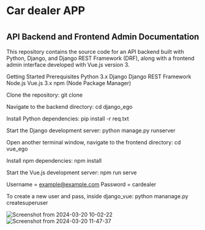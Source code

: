 <h1>Car dealer APP<h1></h1>
<h2>API Backend and Frontend Admin Documentation</h2>

This repository contains the source code for an API backend built with Python, Django, and Django REST Framework (DRF), along with a frontend admin interface developed with Vue.js version 3.

Getting Started
Prerequisites
Python 3.x
Django
Django REST Framework
Node.js
Vue.js 3.x
npm (Node Package Manager)

Clone the repository:
git clone <repository-url>

Navigate to the backend directory:
cd django_ego

Install Python dependencies:
pip install -r req.txt

Start the Django development server:
python manage.py runserver

Open another terminal window, navigate to the frontend directory:
cd vue_ego

Install npm dependencies:
npm install

Start the Vue.js development server:
npm run serve


Username = example@example.com
Password = cardealer


To create a new user and pass, inside django_vue:
python mananage.py createsuperuser

![Screenshot from 2024-03-20 10-02-22](https://github.com/zekalarcon/ego-car-dealer/assets/67808305/ed8e79b5-2cdc-497d-80a6-fb98e6eab116)
![Screenshot from 2024-03-20 11-47-37](https://github.com/zekalarcon/ego-car-dealer/assets/67808305/0347325f-15e7-436c-9643-5cc5d98f82f9)
